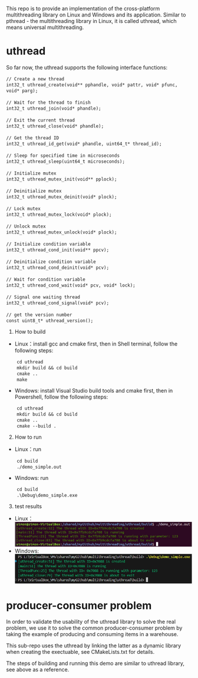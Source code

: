 


This repo is to provide an implementation of the cross-platform multithreading library on Linux and Windows and its application. Similar to pthread - the multithreading library in Linux, it is called uthread, which means universal multithreading.

# uthread

So far now, the uthread supports the following interface functions:
```
// Create a new thread
int32_t uthread_create(void** pphandle, void* pattr, void* pfunc, void* parg);

// Wait for the thread to finish
int32_t uthread_join(void* phandle);

// Exit the current thread
int32_t uthread_close(void* phandle);

// Get the thread ID
int32_t uthread_id_get(void* phandle, uint64_t* thread_id);

// Sleep for specified time in microseconds
int32_t uthread_sleep(uint64_t microseconds);

// Initialize mutex
int32_t uthread_mutex_init(void** pplock);

// Deinitialize mutex
int32_t uthread_mutex_deinit(void* plock);

// Lock mutex
int32_t uthread_mutex_lock(void* plock);

// Unlock mutex
int32_t uthread_mutex_unlock(void* plock);

// Initialize condition variable
int32_t uthread_cond_init(void** ppcv);

// Deinitialize condition variable
int32_t uthread_cond_deinit(void* pcv);

// Wait for condition variable
int32_t uthread_cond_wait(void* pcv, void* lock);

// Signal one waiting thread
int32_t uthread_cond_signal(void* pcv);

// get the version number
const uint8_t* uthread_version();
```

1. How to build
+	Linux：install gcc and cmake first, then in Shell terminal, follow the following steps:
```
	cd uthread
	mkdir build && cd build
	cmake ..
	make
```
+	Windows: install Visual Studio build tools and cmake first, then in Powershell, follow the following steps:
```
	cd uthread
	mkdir build && cd build
	cmake ..
	cmake --build .
```
2. How to run
+	Linux：run
```
	cd build
	./demo_simple.out
```
+	Windows: run
```
	cd build
	.\Debug\demo_simple.exe
```
3. test results
+	Linux：
![Alt](uthread/demo/demo_simple.linux.jpg)
+	Windows:
![Alt](uthread/demo/demo_simple.windows.jpg)
# producer-consumer problem

In order to validate the usability of the uthread library to solve the real problem, we use it to solve the common producer-consumer problem by taking the example of producing and consuming items in a warehouse.

This sub-repo uses the uthread by linking the latter as a dynamic library when creating the exectuable, see CMakeLists.txt for details.

The steps of building and running this demo are similar to uthread library, see above as a reference.

